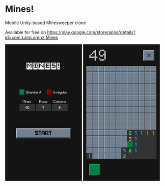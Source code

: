 # Mines!

Mobile Unity-based Minesweeper clone

Available for free on https://play.google.com/store/apps/details?id=com.LarsLorenz.Mines

<img src="https://github.com/Lleafll/minesweeper/blob/master/playstore/phonescreen1.PNG" width="250"> <img src="https://github.com/Lleafll/minesweeper/blob/master/playstore/phonescreen2.PNG" width="250">
